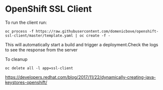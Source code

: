 # OpenShift SSL Client

To run the client run:
```
oc process -f https://raw.githubusercontent.com/domenicbove/openshift-ssl-client/master/template.yaml | oc create -f -
```
This will automatically start a build and trigger a deployment.Check the logs to see the response from the server

To cleanup
```
oc delete all -l app=ssl-client
```
https://developers.redhat.com/blog/2017/11/22/dynamically-creating-java-keystores-openshift/